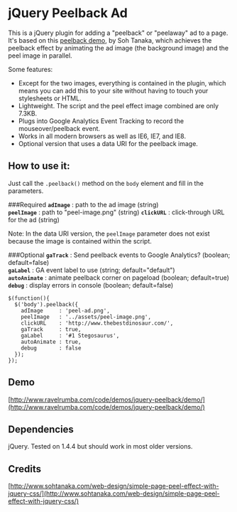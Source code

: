 # jQuery Peelback Ad
This is a jQuery plugin for adding a "peelback" or "peelaway" ad to a page. It's based on this [peelback demo](http://www.sohtanaka.com/web-design/simple-page-peel-effect-with-jquery-css/), by Soh Tanaka, which achieves the peelback effect by animating the ad image (the background image) and the peel image in parallel.

Some features:

* Except for the two images, everything is contained in the plugin, which means you can add this to your site without having to touch your stylesheets or HTML.
* Lightweight. The script and the peel effect image combined are only 7.3KB.
* Plugs into Google Analytics Event Tracking to record the mouseover/peelback event.
* Works in all modern browsers as well as IE6, IE7, and IE8.
* Optional version that uses a data URI for the peelback image.

## How to use it:
Just call the `.peelback()` method on the `body` element and fill in the parameters.

###Required
**`adImage`** : path to the ad image (string)  
**`peelImage`** : path to "peel-image.png" (string)
**`clickURL`** : click-through URL for the ad (string)

Note: In the data URI version, the `peelImage` parameter does not exist because the image is contained within the script.

###Optional
**`gaTrack`** : Send peelback events to Google Analytics? (boolean; default=false)   
**`gaLabel`** : GA event label to use (string; default="default")    
**`autoAnimate`** : animate peelback corner on pageload (boolean; default=true)      
**`debug`** : display errors in console (boolean; default=false)
    
    $(function(){
      $('body').peelback({
        adImage     : 'peel-ad.png',
        peelImage   : '../assets/peel-image.png',
        clickURL    : 'http://www.thebestdinosaur.com/',
        gaTrack     : true,
        gaLabel     : '#1 Stegosaurus',
        autoAnimate : true,
        debug       : false 
      });
    });
    
## Demo
[http://www.ravelrumba.com/code/demos/jquery-peelback/demo/](http://www.ravelrumba.com/code/demos/jquery-peelback/demo/)

## Dependencies
jQuery. Tested on 1.4.4 but should work in most older versions.

## Credits
[http://www.sohtanaka.com/web-design/simple-page-peel-effect-with-jquery-css/](http://www.sohtanaka.com/web-design/simple-page-peel-effect-with-jquery-css/)
